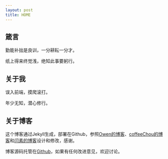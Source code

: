 ```yaml
---
layout: post
title: HOME
---
```


## 箴言
勤能补拙是良训，一分耕耘一分才。

纸上得来终觉浅，绝知此事要躬行。

## 关于我
误入前端，摸爬滚打。

年少无知，潜心修行。

## 关于博客

这个博客通过Jekyll生成，部署在Github，参照[Owen的博客](http://numerhero.github.io/)、[coffeeChou的博客](http://coffeechou.github.io/)和[闫素的博客](http://yansu.org/)设计和修改，感谢。

博客源码托管在[Github](https://github.com/niyungang/niyungang.github.io)，如果有任何改进意见，欢迎讨论。
